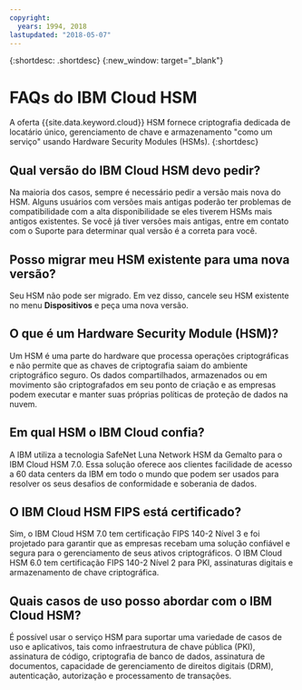 ```yaml
---
copyright:
  years: 1994, 2018
lastupdated: "2018-05-07"
---
```


{:shortdesc: .shortdesc}
{:new_window: target="_blank"}

# FAQs do IBM Cloud HSM
A oferta {{site.data.keyword.cloud}} HSM fornece criptografia dedicada de locatário único, gerenciamento de chave e armazenamento "como um serviço" usando Hardware Security Modules (HSMs). {:shortdesc}

## Qual versão do IBM Cloud HSM devo pedir?
Na maioria dos casos, sempre é necessário pedir a versão mais nova do HSM. Alguns usuários com versões mais antigas poderão ter problemas de compatibilidade com a alta disponibilidade se eles tiverem HSMs mais antigos existentes. Se você já tiver versões mais antigas, entre em contato com o Suporte para determinar qual versão é a correta para você.

## Posso migrar meu HSM existente para uma nova versão?
Seu HSM não pode ser migrado. Em vez disso, cancele seu HSM existente no menu **Dispositivos** e peça uma nova versão.

## O que é um Hardware Security Module (HSM)?
Um HSM é uma parte do hardware que processa operações criptográficas e não permite que as chaves de criptografia saiam do ambiente criptográfico seguro. Os dados compartilhados, armazenados ou em movimento são criptografados em seu ponto de criação e as empresas podem executar e manter suas próprias políticas de proteção de dados na nuvem. 

## Em qual HSM o IBM Cloud confia? 
A IBM utiliza a tecnologia SafeNet Luna Network HSM da Gemalto para o IBM Cloud HSM 7.0. Essa solução oferece aos clientes facilidade de acesso a 60 data centers da IBM em todo o mundo que podem ser usados para resolver os seus desafios de conformidade e soberania de dados. 

## O IBM Cloud HSM FIPS está certificado? 
Sim, o IBM Cloud HSM 7.0 tem certificação FIPS 140-2 Nível 3 e foi projetado para garantir que as empresas recebam uma solução confiável e segura para o gerenciamento de seus ativos criptográficos. O IBM Cloud HSM 6.0 tem certificação FIPS 140-2 Nível 2 para PKI, assinaturas digitais e armazenamento de chave criptográfica. 

## Quais casos de uso posso abordar com o IBM Cloud HSM?
É possível usar o serviço HSM para suportar uma variedade de casos de uso e aplicativos, tais como infraestrutura de chave pública (PKI), assinatura de código, criptografia de banco de dados, assinatura de documentos, capacidade de gerenciamento de direitos digitais (DRM), autenticação, autorização e processamento de transações.
